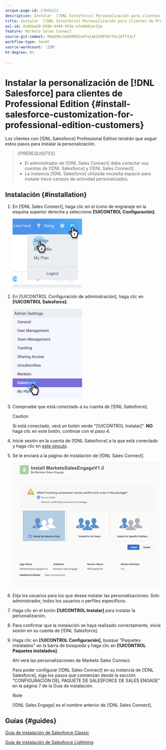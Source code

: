 ```yaml
---
unique-page-id: 27656223
description: Instalar  [!DNL Salesforce] Personalización para clientes de Professional Edition - Documentos de Marketo - Documentación del producto
title: Instalar  [!DNL Salesforce] Personalización para clientes de Professional Edition
exl-id: dc004a28-b580-4449-9fde-e744681ac53a
feature: Marketo Sales Connect
source-git-commit: 09a656c3a0d0002edfa1a61b987bff4c1dff33cf
workflow-type: tm+mt
source-wordcount: '220'
ht-degree: 0%

---
```


# Instalar la personalización de [!DNL Salesforce] para clientes de Professional Edition {#install-salesforce-customization-for-professional-edition-customers}

Los clientes con [!DNL Salesforce] Professional Edition tendrán que seguir estos pasos para instalar la personalización.

>[!PREREQUISITES]
>
>* El administrador de [!DNL Sales Connect] debe conectar sus cuentas de [!DNL Salesforce] y [!DNL Sales Connect].
>* La instancia [!DNL Salesforce] utilizada necesita espacio para instalar trece campos de actividad personalizados.

## Instalación {#installation}

1. En [!DNL Sales Connect], haga clic en el icono de engranaje en la esquina superior derecha y seleccione **[!UICONTROL Configuración]**.

   ![](assets/one-4.png)

1. En [!UICONTROL Configuración de administración], haga clic en **[!UICONTROL Salesforce]**.

   ![](assets/two-4.png)

1. Compruebe que está conectado a su cuenta de [!DNL Salesforce].

   >[!CAUTION]
   >
   >Si está conectado, verá un botón verde &quot;[!UICONTROL Instalar]&quot;. **NO** haga clic en este botón, continúe con el paso 4.

1. Inicie sesión en la cuenta de [!DNL Salesforce] a la que está conectado y haga clic en [este vínculo](https://login.salesforce.com/packaging/installPackage.apexp?p0=04t0b000001oWEZ).
1. Se le enviará a la página de instalación de [!DNL Sales Connect].

   ![](assets/install-package.png)

1. Elija los usuarios para los que desea instalar las personalizaciones: Solo administrador, todos los usuarios o perfiles específicos.
1. Haga clic en el botón **[!UICONTROL Instalar]** para instalar la personalización.
1. Para confirmar que la instalación se haya realizado correctamente, inicie sesión en su cuenta de [!DNL Salesforce].
1. Haga clic en **[!UICONTROL Configuración]**, busque &quot;Paquetes instalados&quot; en la barra de búsqueda y haga clic en **[!UICONTROL Paquetes instalados]**.

   Ahí verá las personalizaciones de Marketo Sales Connect.

   Para poder configurar [!DNL Sales Connect] en su instancia de [!DNL Salesforce], siga los pasos que comienzan desde la sección &quot;CONFIGURACIÓN DEL PAQUETE DE SALESFORCE DE SALES ENGAGE&quot; en la página 7 de la Guía de instalación.

   >[!NOTE]
   >
   >[!DNL Sales Engage] es el nombre anterior de [!DNL Sales Connect].

## Guías {#guides}

[Guía de instalación de Salesforce Classic](https://s3.amazonaws.com/tout-user-store/salesforce/assets/Marketo+Sales+Engage+For+Salesforce_+Installation+and+Success+Guide.pdf)

[Guía de instalación de Salesforce Lightning](https://s3.amazonaws.com/tout-user-store/salesforce/assets/SF+Guide+for+Lightning.pdf)
